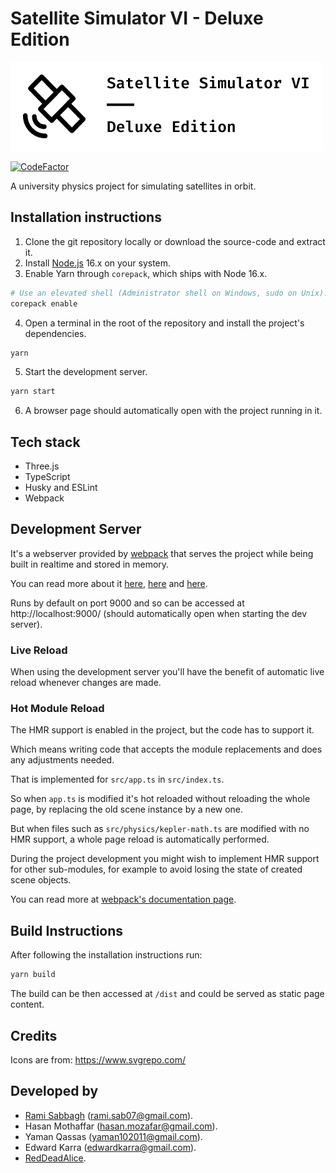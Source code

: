 # Satellite Simulator VI - Deluxe Edition

![Satellite Simulator's Logo](./src/assets/logos/logo-white.jpg "Satellite Simulator's Logo")

[![CodeFactor](https://www.codefactor.io/repository/github/rami-sabbagh/satellite-simulator/badge)](https://www.codefactor.io/repository/github/rami-sabbagh/satellite-simulator)

A university physics project for simulating satellites in orbit.

## Installation instructions

1. Clone the git repository locally or download the source-code and extract it.
2. Install [Node.js](https://nodejs.org/) 16.x on your system.
3. Enable Yarn through `corepack`, which ships with Node 16.x.

```sh
# Use an elevated shell (Administrator shell on Windows, sudo on Unix).
corepack enable
```

4. Open a terminal in the root of the repository and install the project's dependencies.

```sh
yarn
```

5. Start the development server.

```sh
yarn start
```

6. A browser page should automatically open with the project running in it.

## Tech stack

-   Three.js
-   TypeScript
-   Husky and ESLint
-   Webpack

## Development Server

It's a webserver provided by [webpack](http://webpack.js.org/) that serves the project while being built in realtime and stored in memory.

You can read more about it [here](https://webpack.js.org/configuration/dev-server/), [here](https://webpack.js.org/guides/development/#using-webpack-dev-server) and [here](https://github.com/webpack/webpack-dev-server).

Runs by default on port 9000 and so can be accessed at http://localhost:9000/ (should automatically open when starting the dev server).

### Live Reload

When using the development server you'll have the benefit of automatic live reload whenever changes are made.

### Hot Module Reload

The HMR support is enabled in the project, but the code has to support it.

Which means writing code that accepts the module replacements and does any adjustments needed.

That is implemented for `src/app.ts` in `src/index.ts`.

So when `app.ts` is modified it's hot reloaded without reloading the whole page, by replacing the old scene instance by a new one.

But when files such as `src/physics/kepler-math.ts` are modified with no HMR support, a whole page reload is automatically performed.

During the project development you might wish to implement HMR support for other sub-modules, for example to avoid losing the state of created scene objects.

You can read more at [webpack's documentation page](https://webpack.js.org/concepts/hot-module-replacement/).

## Build Instructions

After following the installation instructions run:

```sh
yarn build
```

The build can be then accessed at `/dist` and could be served as static page content.

## Credits

Icons are from: https://www.svgrepo.com/

## Developed by

- [Rami Sabbagh](https://rami-sabbagh.github.io/) ([rami.sab07@gmail.com](mailto:rami.sab07@gmail.com)).
- Hasan Mothaffar ([hasan.mozafar@gmail.com](mailto:hasan.mozafar@gmail.com)).
- Yaman Qassas ([yaman102011@gmail.com](mailto:yaman102011@gmail.com)).
- Edward Karra ([edwardkarra@gmail.com](mailto:edwardkarra@gmail.com)).
- [RedDeadAlice](https://github.com/RedDeadAlice).
